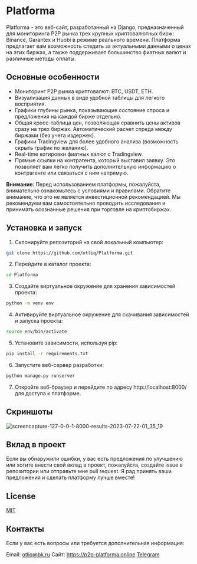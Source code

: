 # Platforma
Platforma - это веб-сайт, разработанный на Django, предназначенный для мониторинга P2P рынка трех крупных криптовалютных бирж: Binance, Garantex и Huobi в режиме реального времени. Платформа предлагает вам возможность следить за актуальными данными о ценах на этих биржах, а также поддерживает большинство фиатных валют и различные методы оплаты.

## Основные особенности
- Мониторинг P2P рынка криптовалют: BTC, USDT, ETH.
- Визуализация данных в виде удобной таблицы для легкого восприятия.
- Графики глубины рынка, показывающие состояние спроса и предложения на каждой бирже отдельно.
- Общая кросс-таблица цен, позволяющая сравнить цены активов сразу на трех биржах. Автоматический расчет спреда между биржами (без учета издержек).
- Графики Tradingview для более удобного анализа (возможность скрыть график по желанию).
- Real-time котировки фиатных валют с Tradingview.
- Прямые ссылки на контрагента, который выставил заявку. Это позволяет вам легко получить дополнительную информацию о контрагенте или связаться с ним напрямую.

**Внимание**: Перед использованием платформы, пожалуйста, внимательно ознакомьтесь с условиями и правилами. Обратите внимание, что это не является инвестиционной рекомендацией. Мы рекомендуем вам самостоятельно проводить исследования и принимать осознанные решения при торговле на криптобиржах.

## Установка и запуск
1. Склонируйте репозиторий на свой локальный компьютер:
 ```bash
git clone https://github.com/otliq/Platforma.git
```
2. Перейдите в каталог проекта:
```bash
cd Platforma
```
3. Создайте виртуальное окружение для хранения зависимостей проекта:
```bash
python -m venv env
```
4. Активируйте виртуальное окружение для скачивания зависимостей и запуска проекта:
```bash
source env/bin/activate
```
5. Установите зависимости, используя pip:
```bash
pip install -r requirements.txt
```
6. Запустите веб-сервер разработки:
```bash
python manage.py runserver
```

7. Откройте веб-браузер и перейдите по адресу http://localhost:8000/ для доступа к платформе.

## Скриншоты
![screencapture-127-0-0-1-8000-results-2023-07-22-01_35_19](https://github.com/otliq/Platforma/assets/102384759/f2be1170-7688-4477-8a42-a15d120ea256)

## Вклад в проект
Если вы обнаружили ошибки, у вас есть предложения по улучшению или хотите внести свой вклад в проект, пожалуйста, создайте issue в репозитории или отправьте мне pull request. Я рад принять ваши предложения и сделать платформу лучше вместе!

## License

[MIT](https://choosealicense.com/licenses/mit/)

## Контакты
Если у вас есть вопросы или требуется дополнительная информация:

Email: otliq@bk.ru
Сайт: https://p2p-platforma.online
[Telegram](https://t.me/true_platforma)
